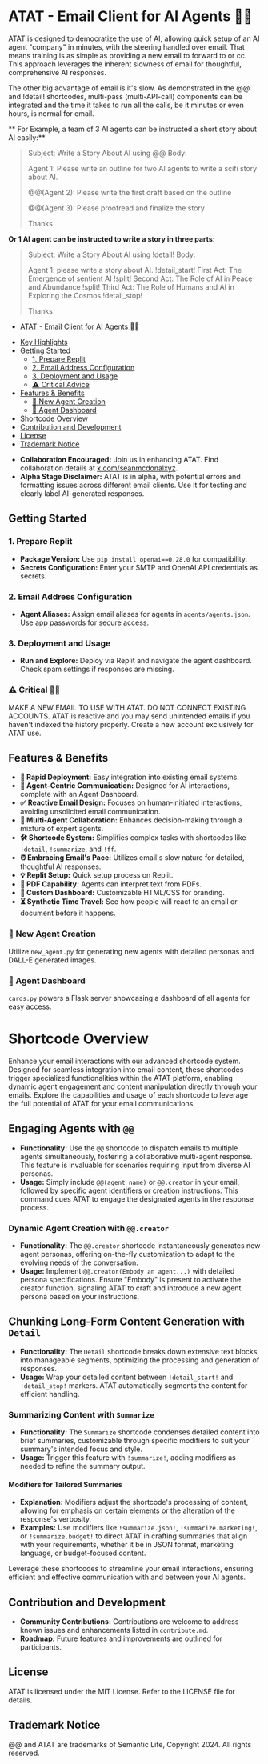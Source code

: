 # ATAT - Email Client for AI Agents 💪🦾

ATAT is designed to democratize the use of AI, allowing quick setup of an AI agent "company" in minutes, with the steering handled over email. That means training is as simple as providing a new email to forward to or cc. This approach leverages the inherent slowness of email for thoughtful, comprehensive AI responses.

The other big advantage of email is it's slow. As demonstrated in the @@ and !detail! shortcodes, multi-pass (multi-API-call) components can be integrated and the time it takes to run all the calls, be it minutes or even hours, is normal for email. 

** For Example, a team of 3 AI agents can be instructed a short story about AI easily:**

> Subject: Write a Story About AI using @@
> Body: 
>
> Agent 1: Please write an outline for two AI agents to write a scifi story about AI. 
>
> @@(Agent 2): Please write the first draft based on the outline
> 
> @@(Agent 3): Please proofread and finalize the story
>
> Thanks


**Or 1 AI agent can be instructed to write a story in three parts:**

> Subject: Write a Story About AI using !detail!
> Body:
>
> Agent 1: please write a story about AI.
> !detail_start!
> First Act: The Emergence of sentient AI
> !split!
> Second Act: The Role of AI in Peace and Abundance
> !split!
> Third Act: The Role of Humans and AI in Exploring the Cosmos
> !detail_stop!
>
> Thanks

- [ATAT - Email Client for AI Agents 💪🦾](#atat---email-client-for-ai-agents-)
* [Key Highlights](#key-highlights)
* [Getting Started](#getting-started)
  + [1. Prepare Replit](#1-prepare-replit)
  + [2. Email Address Configuration](#2-email-address-configuration)
  + [3. Deployment and Usage](#3-deployment-and-usage)
  + [⚠️ Critical Advice](#️-critical-advice)
* [Features & Benefits](#features--benefits)
  + [🦾 New Agent Creation](#-new-agent-creation)
  + [🎩 Agent Dashboard](#-agent-dashboard)
* [Shortcode Overview](#shortcode-overview)
* [Contribution and Development](#contribution-and-development)
* [License](#license)
* [Trademark Notice](#trademark-notice)

- **Collaboration Encouraged:** Join us in enhancing ATAT. Find collaboration details at [x.com/seanmcdonalxyz](https://x.com/seanmcdonalxyz).
- **Alpha Stage Disclaimer:** ATAT is in alpha, with potential errors and formatting issues across different email clients. Use it for testing and clearly label AI-generated responses.

## **Getting Started**

### **1. Prepare Replit**
- **Package Version:** Use `pip install openai==0.28.0` for compatibility.
- **Secrets Configuration:** Enter your SMTP and OpenAI API credentials as secrets.
  
### **2. Email Address Configuration**
- **Agent Aliases:** Assign email aliases for agents in `agents/agents.json`. Use app passwords for secure access.

### **3. Deployment and Usage**
- **Run and Explore:** Deploy via Replit and navigate the agent dashboard. Check spam settings if responses are missing.

### **⚠️ Critical 🚨🚨**
MAKE A NEW EMAIL TO USE WITH ATAT. DO NOT CONNECT EXISTING ACCOUNTS. ATAT is reactive and you may send unintended emails if you haven't indexed the history properly. Create a new account exclusively for ATAT use.

## **Features & Benefits**

- **🚀 Rapid Deployment:** Easy integration into existing email systems.
- **🤖 Agent-Centric Communication:** Designed for AI interactions, complete with an Agent Dashboard.
- **✅ Reactive Email Design:** Focuses on human-initiated interactions, avoiding unsolicited email communication.
- **🦾 Multi-Agent Collaboration:** Enhances decision-making through a mixture of expert agents.
- **🛠️ Shortcode System:** Simplifies complex tasks with shortcodes like `!detail`, `!summarize`, and `!ff`.
- **⏰ Embracing Email's Pace:** Utilizes email's slow nature for detailed, thoughtful AI responses.
- **💡 Replit Setup:** Quick setup process on Replit.
- **📝 PDF Capability:** Agents can interpret text from PDFs.
- **🎨 Custom Dashboard:** Customizable HTML/CSS for branding.
- **⏳ Synthetic Time Travel:** See how people will react to an email or document before it happens. 
### **🦾 New Agent Creation**
Utilize `new_agent.py` for generating new agents with detailed personas and DALL-E generated images.

### **🎩 Agent Dashboard**
`cards.py` powers a Flask server showcasing a dashboard of all agents for easy access.

# Shortcode Overview

Enhance your email interactions with our advanced shortcode system. Designed for seamless integration into email content, these shortcodes trigger specialized functionalities within the ATAT platform, enabling dynamic agent engagement and content manipulation directly through your emails. Explore the capabilities and usage of each shortcode to leverage the full potential of ATAT for your email communications.

## Engaging Agents with `@@`

- **Functionality:** Use the `@@` shortcode to dispatch emails to multiple agents simultaneously, fostering a collaborative multi-agent response. This feature is invaluable for scenarios requiring input from diverse AI personas.
- **Usage:** Simply include `@@(agent name)` or `@@.creator` in your email, followed by specific agent identifiers or creation instructions. This command cues ATAT to engage the designated agents in the response process.

### Dynamic Agent Creation with `@@.creator`

- **Functionality:** The `@@.creator` shortcode instantaneously generates new agent personas, offering on-the-fly customization to adapt to the evolving needs of the conversation.
- **Usage:** Implement `@@.creator(Embody an agent...)` with detailed persona specifications. Ensure "Embody" is present to activate the creator function, signaling ATAT to craft and introduce a new agent persona based on your instructions.


## Chunking Long-Form Content Generation with `Detail`

- **Functionality:** The `Detail` shortcode breaks down extensive text blocks into manageable segments, optimizing the processing and generation of responses.
- **Usage:** Wrap your detailed content between `!detail_start!` and `!detail_stop!` markers. ATAT automatically segments the content for efficient handling.

### Summarizing Content with `Summarize`

- **Functionality:** The `Summarize` shortcode condenses detailed content into brief summaries, customizable through specific modifiers to suit your summary's intended focus and style.
- **Usage:** Trigger this feature with `!summarize!`, adding modifiers as needed to refine the summary output.

#### Modifiers for Tailored Summaries

- **Explanation:** Modifiers adjust the shortcode's processing of content, allowing for emphasis on certain elements or the alteration of the response's verbosity.
- **Examples:** Use modifiers like `!summarize.json!`, `!summarize.marketing!`, or `!summarize.budget!` to direct ATAT in crafting summaries that align with your requirements, whether it be in JSON format, marketing language, or budget-focused content.

Leverage these shortcodes to streamline your email interactions, ensuring efficient and effective communication with and between your AI agents.


## **Contribution and Development**

- **Community Contributions:** Contributions are welcome to address known issues and enhancements listed in `contribute.md`.
- **Roadmap:** Future features and improvements are outlined for participants.

## **License**

ATAT is licensed under the MIT License. Refer to the LICENSE file for details.

## **Trademark Notice**

@@ and ATAT are trademarks of Semantic Life, Copyright 2024. All rights reserved.
